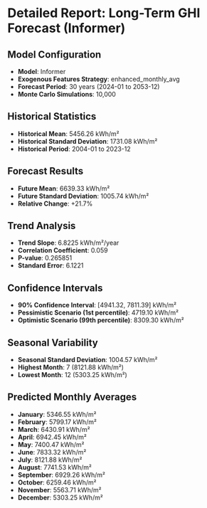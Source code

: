 
# Detailed Report: Long-Term GHI Forecast (Informer)

## Model Configuration
- **Model**: Informer
- **Exogenous Features Strategy**: enhanced_monthly_avg
- **Forecast Period**: 30 years (2024-01 to 2053-12)
- **Monte Carlo Simulations**: 10,000

## Historical Statistics
- **Historical Mean**: 5456.26 kWh/m²
- **Historical Standard Deviation**: 1731.08 kWh/m²
- **Historical Period**: 2004-01 to 2023-12

## Forecast Results
- **Future Mean**: 6639.33 kWh/m²
- **Future Standard Deviation**: 1005.74 kWh/m²
- **Relative Change**: +21.7%

## Trend Analysis
- **Trend Slope**: 6.8225 kWh/m²/year
- **Correlation Coefficient**: 0.059
- **P-value**: 0.265851
- **Standard Error**: 6.1221

## Confidence Intervals
- **90% Confidence Interval**: [4941.32, 7811.39] kWh/m²
- **Pessimistic Scenario (1st percentile)**: 4719.10 kWh/m²
- **Optimistic Scenario (99th percentile)**: 8309.30 kWh/m²

## Seasonal Variability
- **Seasonal Standard Deviation**: 1004.57 kWh/m²
- **Highest Month**: 7 (8121.88 kWh/m²)
- **Lowest Month**: 12 (5303.25 kWh/m²)

## Predicted Monthly Averages
- **January**: 5346.55 kWh/m²
- **February**: 5799.17 kWh/m²
- **March**: 6430.91 kWh/m²
- **April**: 6942.45 kWh/m²
- **May**: 7400.47 kWh/m²
- **June**: 7833.32 kWh/m²
- **July**: 8121.88 kWh/m²
- **August**: 7741.53 kWh/m²
- **September**: 6929.26 kWh/m²
- **October**: 6259.46 kWh/m²
- **November**: 5563.71 kWh/m²
- **December**: 5303.25 kWh/m²
